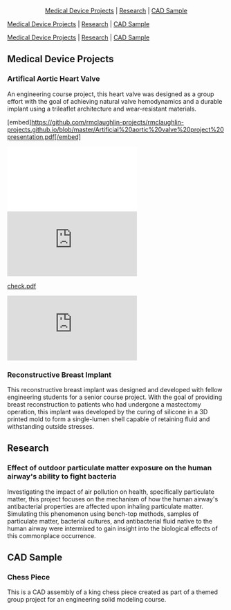 <p align="center">
  <a href="https://rmclaughlin-projects.github.io/#medical-device-projects">Medical Device Projects</a> | 
  <a href="https://rmclaughlin-projects.github.io/#research">Research</a> | 
  <a href="https://rmclaughlin-projects.github.io/#cad-sample">CAD Sample</a>
</p>

<p>
  <a href="https://rmclaughlin-projects.github.io/#medical-device-projects">Medical Device Projects</a> | 
  <a href="https://rmclaughlin-projects.github.io/#research">Research</a> | 
  <a href="https://rmclaughlin-projects.github.io/#cad-sample">CAD Sample</a>
</p>

[Medical Device Projects](https://rmclaughlin-projects.github.io/#medical-device-projects) | [Research](https://rmclaughlin-projects.github.io/#research) | [CAD Sample](https://rmclaughlin-projects.github.io/#cad-sample)

## Medical Device Projects

### Artifical Aortic Heart Valve

An engineering course project, this heart valve was designed as a group effort with the goal of achieving natural valve hemodynamics and a durable implant using a trileaflet architecture and wear-resistant materials.

[embed]https://github.com/rmclaughlin-projects/rmclaughlin-projects.github.io/blob/master/Artificial%20aortic%20valve%20project%20presentation.pdf[/embed]

<embed src="/blob/master/Artificial%20aaortic%20avalve%20aproject%20apresentation.pdf" type="application/pdf">
</embed>

<embed src="https://github.com/rmclaughlin-projects/rmclaughlin-projects.github.io/blob/master/Artificial%20aortic%20valve%20project%20presentation.pdf" type="application/pdf">
</embed>

<object data="https://github.com/rmclaughlin-projects/rmclaughlin-projects.github.io/blob/master/Artificial%20aortic%20valve%20project%20presentation.pdf" type="application/pdf" width="100%">
</object>

[check.pdf](https://rmclaughlin-projects.github.io/Artificial%20aortic%20valve%20project%20presentation.pdf)

<object data="https://rmclaughlin-projects.github.io/Artificial%20aortic%20valve%20project%20presentation.pdf" type="application/pdf">
  <embed src="https://rmclaughlin-projects.github.io/Artificial%20aortic%20valve%20project%20presentation.pdf" type="application/pdf" />
</object>

### Reconstructive Breast Implant

This reconstructive breast implant was designed and developed with fellow engineering students for a senior course project. With the goal of providing breast reconstruction to patients who had undergone a mastectomy operation, this implant was developed by the curing of silicone in a 3D printed mold to form a single-lumen shell capable of retaining fluid and withstanding outside stresses.

## Research

### Effect of outdoor particulate matter exposure on the human airway's ability to fight bacteria

Investigating the impact of air pollution on health, specifically particulate matter, this project focuses on the mechanism of how the human airway's antibacterial properties are affected upon inhaling particulate matter. Simulating this phenomenon using bench-top methods, samples of particulate matter, bacterial cultures, and antibacterial fluid native to the human airway were intermixed to gain insight into the biological effects of this commonplace occurrence.

## CAD Sample

### Chess Piece

This is a CAD assembly of a king chess piece created as part of a themed group project for an engineering solid modeling course.



